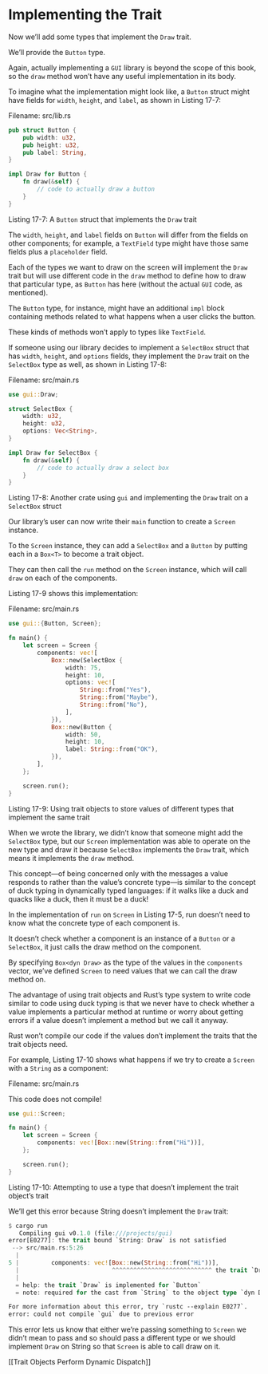 # Implementing the Trait

Now we’ll add some types that implement the `Draw` trait.

We’ll provide the `Button` type.

Again, actually implementing a `GUI` library is beyond the scope of this book, so the `draw` method won’t have any useful implementation in its body.

To imagine what the implementation might look like, a `Button` struct might have fields for `width`, `height`, and `label`, as shown in Listing 17-7:

Filename: src/lib.rs

```rust
pub struct Button {
    pub width: u32,
    pub height: u32,
    pub label: String,
}

impl Draw for Button {
    fn draw(&self) {
        // code to actually draw a button
    }
}
```

Listing 17-7: A `Button` struct that implements the `Draw` trait

The `width`, `height`, and `label` fields on `Button` will differ from the fields on other components; for example, a `TextField` type might have those same fields plus a `placeholder` field.

Each of the types we want to draw on the screen will implement the `Draw` trait but will use different code in the `draw` method to define how to draw that particular type, as `Button` has here (without the actual `GUI` code, as mentioned).

The `Button` type, for instance, might have an additional `impl` block containing methods related to what happens when a user clicks the button.

These kinds of methods won’t apply to types like `TextField`.



If someone using our library decides to implement a `SelectBox` struct that has `width`, `height`, and `options` fields, they implement the `Draw` trait on the `SelectBox` type as well, as shown in Listing 17-8:

Filename: src/main.rs

```rust
use gui::Draw;

struct SelectBox {
    width: u32,
    height: u32,
    options: Vec<String>,
}

impl Draw for SelectBox {
    fn draw(&self) {
        // code to actually draw a select box
    }
}
```

Listing 17-8: Another crate using `gui` and implementing the `Draw` trait on a `SelectBox` struct


Our library’s user can now write their `main` function to create a `Screen` instance.

To the `Screen` instance, they can add a `SelectBox` and a `Button` by putting each in a `Box<T>` to become a trait object.

They can then call the `run` method on the `Screen` instance, which will call `draw` on each of the components.

Listing 17-9 shows this implementation:

Filename: src/main.rs

```rust
use gui::{Button, Screen};

fn main() {
    let screen = Screen {
        components: vec![
            Box::new(SelectBox {
                width: 75,
                height: 10,
                options: vec![
                    String::from("Yes"),
                    String::from("Maybe"),
                    String::from("No"),
                ],
            }),
            Box::new(Button {
                width: 50,
                height: 10,
                label: String::from("OK"),
            }),
        ],
    };

    screen.run();
}
```

Listing 17-9: Using trait objects to store values of different types that implement the same trait

When we wrote the library, we didn’t know that someone might add the `SelectBox` type, but our `Screen` implementation was able to operate on the new type and draw it because `SelectBox` implements the `Draw` trait, which means it implements the `draw` method.


This concept—of being concerned only with the messages a value responds to rather than the value’s concrete type—is similar to the concept of duck typing in dynamically typed languages: if it walks like a duck and quacks like a duck, then it must be a duck! 

In the implementation of `run` on `Screen` in Listing 17-5, run doesn’t need to know what the concrete type of each component is.

It doesn’t check whether a component is an instance of a `Button` or a `SelectBox`, it just calls the draw method on the component.

By specifying `Box<dyn Draw>` as the type of the values in the `components` vector, we’ve defined `Screen` to need values that we can call the draw method on.



The advantage of using trait objects and Rust’s type system to write code similar to code using duck typing is that we never have to check whether a value implements a particular method at runtime or worry about getting errors if a value doesn’t implement a method but we call it anyway.

Rust won’t compile our code if the values don’t implement the traits that the trait objects need.



For example, Listing 17-10 shows what happens if we try to create a `Screen` with a `String` as a component:

Filename: src/main.rs

This code does not compile!

```rust
use gui::Screen;

fn main() {
    let screen = Screen {
        components: vec![Box::new(String::from("Hi"))],
    };

    screen.run();
}
```

Listing 17-10: Attempting to use a type that doesn’t implement the trait object’s trait

We’ll get this error because String doesn’t implement the `Draw` trait:

```rust
$ cargo run
   Compiling gui v0.1.0 (file:///projects/gui)
error[E0277]: the trait bound `String: Draw` is not satisfied
 --> src/main.rs:5:26
  |
5 |         components: vec![Box::new(String::from("Hi"))],
  |                          ^^^^^^^^^^^^^^^^^^^^^^^^^^^^ the trait `Draw` is not implemented for `String`
  |
  = help: the trait `Draw` is implemented for `Button`
  = note: required for the cast from `String` to the object type `dyn Draw`

For more information about this error, try `rustc --explain E0277`.
error: could not compile `gui` due to previous error
```

This error lets us know that either we’re passing something to `Screen` we didn’t mean to pass and so should pass a different type or we should implement `Draw` on String so that `Screen` is able to call draw on it.



[[Trait Objects Perform Dynamic Dispatch]]
